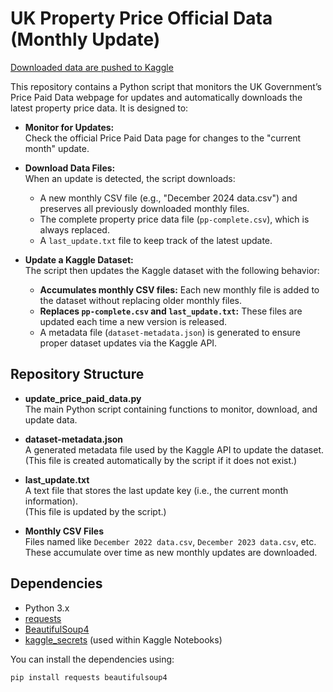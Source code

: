 # UK Property Price Official Data (Monthly Update)
[Downloaded data are pushed to Kaggle](https://www.kaggle.com/datasets/lorentzyeung/price-paid-data-202304/)

This repository contains a Python script that monitors the UK Government’s Price Paid Data webpage for updates and automatically downloads the latest property price data. It is designed to:

- **Monitor for Updates:**  
  Check the official Price Paid Data page for changes to the "current month" update.

- **Download Data Files:**  
  When an update is detected, the script downloads:
  - A new monthly CSV file (e.g., "December 2024 data.csv") and preserves all previously downloaded monthly files.
  - The complete property price data file (`pp-complete.csv`), which is always replaced.
  - A `last_update.txt` file to keep track of the latest update.

- **Update a Kaggle Dataset:**  
  The script then updates the Kaggle dataset with the following behavior:
  - **Accumulates monthly CSV files:** Each new monthly file is added to the dataset without replacing older monthly files.
  - **Replaces `pp-complete.csv` and `last_update.txt`:** These files are updated each time a new version is released.
  - A metadata file (`dataset-metadata.json`) is generated to ensure proper dataset updates via the Kaggle API.

## Repository Structure

- **update_price_paid_data.py**  
  The main Python script containing functions to monitor, download, and update data.

- **dataset-metadata.json**  
  A generated metadata file used by the Kaggle API to update the dataset.  
  (This file is created automatically by the script if it does not exist.)

- **last_update.txt**  
  A text file that stores the last update key (i.e., the current month information).  
  (This file is updated by the script.)

- **Monthly CSV Files**  
  Files named like `December 2022 data.csv`, `December 2023 data.csv`, etc.  
  These accumulate over time as new monthly updates are downloaded.

## Dependencies

- Python 3.x
- [requests](https://pypi.org/project/requests/)
- [BeautifulSoup4](https://pypi.org/project/beautifulsoup4/)
- [kaggle_secrets](https://github.com/Kaggle/kaggle-api) (used within Kaggle Notebooks)

You can install the dependencies using:

```bash
pip install requests beautifulsoup4
